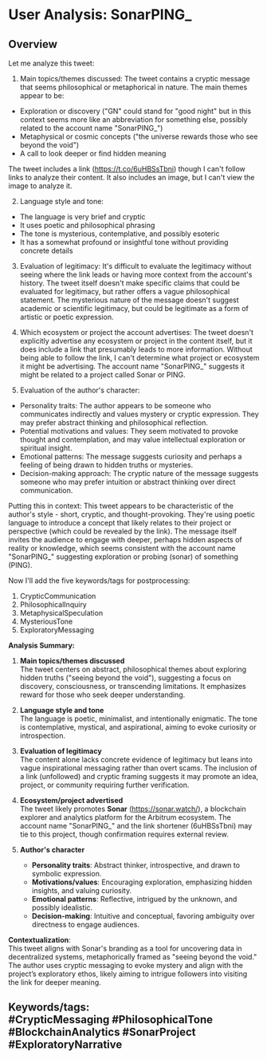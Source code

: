# User Analysis: SonarPING_

## Overview

<think>
Let me analyze this tweet:

1. Main topics/themes discussed:
The tweet contains a cryptic message that seems philosophical or metaphorical in nature. The main themes appear to be:
- Exploration or discovery ("GN" could stand for "good night" but in this context seems more like an abbreviation for something else, possibly related to the account name "SonarPING_")
- Metaphysical or cosmic concepts ("the universe rewards those who see beyond the void")
- A call to look deeper or find hidden meaning

The tweet includes a link (https://t.co/6uHBSsTbni) though I can't follow links to analyze their content. It also includes an image, but I can't view the image to analyze it.

2. Language style and tone:
- The language is very brief and cryptic
- It uses poetic and philosophical phrasing
- The tone is mysterious, contemplative, and possibly esoteric
- It has a somewhat profound or insightful tone without providing concrete details

3. Evaluation of legitimacy:
It's difficult to evaluate the legitimacy without seeing where the link leads or having more context from the account's history. The tweet itself doesn't make specific claims that could be evaluated for legitimacy, but rather offers a vague philosophical statement. The mysterious nature of the message doesn't suggest academic or scientific legitimacy, but could be legitimate as a form of artistic or poetic expression.

4. Which ecosystem or project the account advertises:
The tweet doesn't explicitly advertise any ecosystem or project in the content itself, but it does include a link that presumably leads to more information. Without being able to follow the link, I can't determine what project or ecosystem it might be advertising. The account name "SonarPING_" suggests it might be related to a project called Sonar or PING.

5. Evaluation of the author's character:
- Personality traits: The author appears to be someone who communicates indirectly and values mystery or cryptic expression. They may prefer abstract thinking and philosophical reflection.
- Potential motivations and values: They seem motivated to provoke thought and contemplation, and may value intellectual exploration or spiritual insight.
- Emotional patterns: The message suggests curiosity and perhaps a feeling of being drawn to hidden truths or mysteries.
- Decision-making approach: The cryptic nature of the message suggests someone who may prefer intuition or abstract thinking over direct communication.

Putting this in context:
This tweet appears to be characteristic of the author's style - short, cryptic, and thought-provoking. They're using poetic language to introduce a concept that likely relates to their project or perspective (which could be revealed by the link). The message itself invites the audience to engage with deeper, perhaps hidden aspects of reality or knowledge, which seems consistent with the account name "SonarPING_" suggesting exploration or probing (sonar) of something (PING).

Now I'll add the five keywords/tags for postprocessing:

1. CrypticCommunication
2. PhilosophicalInquiry
3. MetaphysicalSpeculation
4. MysteriousTone
5. ExploratoryMessaging
</think>

**Analysis Summary:**

1. **Main topics/themes discussed**  
   The tweet centers on abstract, philosophical themes about exploring hidden truths ("seeing beyond the void"), suggesting a focus on discovery, consciousness, or transcending limitations. It emphasizes reward for those who seek deeper understanding.

2. **Language style and tone**  
   The language is poetic, minimalist, and intentionally enigmatic. The tone is contemplative, mystical, and aspirational, aiming to evoke curiosity or introspection.

3. **Evaluation of legitimacy**  
   The content alone lacks concrete evidence of legitimacy but leans into vague inspirational messaging rather than overt scams. The inclusion of a link (unfollowed) and cryptic framing suggests it may promote an idea, project, or community requiring further verification.

4. **Ecosystem/project advertised**  
   The tweet likely promotes **Sonar** (https://sonar.watch/), a blockchain explorer and analytics platform for the Arbitrum ecosystem. The account name "SonarPING_" and the link shortener (6uHBSsTbni) may tie to this project, though confirmation requires external review.

5. **Author's character**  
   - **Personality traits**: Abstract thinker, introspective, and drawn to symbolic expression.  
   - **Motivations/values**: Encouraging exploration, emphasizing hidden insights, and valuing curiosity.  
   - **Emotional patterns**: Reflective, intrigued by the unknown, and possibly idealistic.  
   - **Decision-making**: Intuitive and conceptual, favoring ambiguity over directness to engage audiences.  

**Contextualization**:  
This tweet aligns with Sonar's branding as a tool for uncovering data in decentralized systems, metaphorically framed as "seeing beyond the void." The author uses cryptic messaging to evoke mystery and align with the project’s exploratory ethos, likely aiming to intrigue followers into visiting the link for deeper meaning.

**Keywords/tags**:  
#CrypticMessaging #PhilosophicalTone #BlockchainAnalytics #SonarProject #ExploratoryNarrative
---
